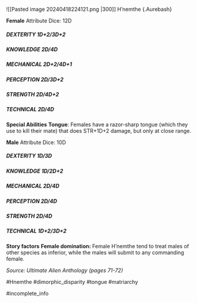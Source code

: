 ![[Pasted image 20240418224121.png |300]]
H’nemthe {.Aurebash}

**Female**
Attribute Dice: 12D
##### DEXTERITY 1D+2/3D+2
##### KNOWLEDGE 2D/4D
##### MECHANICAL 2D+2/4D+1
##### PERCEPTION 2D/3D+2
##### STRENGTH 2D/4D+2
##### TECHNICAL 2D/4D
**Special Abilities**
**Tongue**: Females have a razor-sharp tongue (which they use
to kill their mate) that does STR+1D+2 damage, but only at
close range.

**Male**
Attribute Dice: 10D
##### DEXTERITY 1D/3D
##### KNOWLEDGE 1D/2D+2
##### MECHANICAL 2D/4D
##### PERCEPTION 2D/4D
##### STRENGTH 2D/4D
##### TECHNICAL 1D+2/3D+2
**Story factors**
**Female domination:** Female H’nemthe tend to treat males of
other species as inferior, while the males will submit to any
commanding female.

*Source: Ultimate Alien Anthology (pages 71-72)*

#Hnemthe #dimorphic_disparity #tongue #matriarchy

#incomplete_info